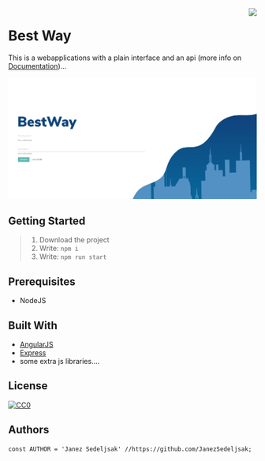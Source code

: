 <img src="https://github.com/matiassingers/awesome-readme/blob/master/icon.png" align="right" />

# Best Way

This is a webapplications with a plain interface and an api (more info on [Documentation](https://best-way.herokuapp.com/doc))...

![alt text](https://github.com/JanezSedeljsak/best-way/blob/master/public/banner.jpg)

## Getting Started

> 1. Download the project</br>
> 2. Write: ```npm i```</br>
> 2. Write: ```npm run start```

## Prerequisites

* NodeJS

## Built With
* [AngularJS](https://angularjs.org)
* [Express](https://expressjs.com)
* some extra js libraries....

## License

[![CC0](https://licensebuttons.net/p/zero/1.0/88x31.png)](https://creativecommons.org/publicdomain/zero/1.0/)

## Authors

```JS
const AUTHOR = 'Janez Sedeljsak' //https://github.com/JanezSedeljsak;
```

